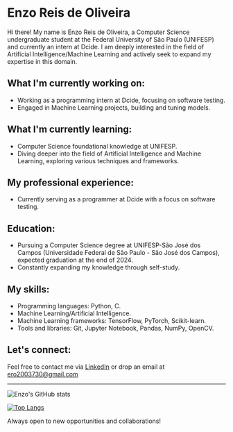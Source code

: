 # Enzo Reis de Oliveira

Hi there! My name is Enzo Reis de Oliveira, a Computer Science undergraduate student at the Federal University of São Paulo (UNIFESP) and currently an intern at Dcide. I am deeply interested in the field of Artificial Intelligence/Machine Learning and actively seek to expand my expertise in this domain. 

## What I'm currently working on:
- Working as a programming intern at Dcide, focusing on software testing.
- Engaged in Machine Learning projects, building and tuning models.

## What I'm currently learning:
- Computer Science foundational knowledge at UNIFESP.
- Diving deeper into the field of Artificial Intelligence and Machine Learning, exploring various techniques and frameworks.

## My professional experience:
- Currently serving as a programmer at Dcide with a focus on software testing.

## Education:
- Pursuing a Computer Science degree at UNIFESP-São José dos Campos (Universidade Federal de São Paulo - São José dos Campos), expected graduation at the end of 2024.
- Constantly expanding my knowledge through self-study.

## My skills:
- Programming languages: Python, C.
- Machine Learning/Artificial Intelligence.
- Machine Learning frameworks: TensorFlow, PyTorch, Scikit-learn.
- Tools and libraries: Git, Jupyter Notebook, Pandas, NumPy, OpenCV.

## Let's connect:
Feel free to contact me via [LinkedIn](https://www.linkedin.com/in/enzo-reis-de-oliveira-b8a573239/) or drop an email at ero2003730@gmail.com

--- 

![Enzo's GitHub stats](https://github-readme-stats.vercel.app/api?username=ero2003730&show_icons=true&theme=radical)

[![Top Langs](https://github-readme-stats.vercel.app/api/top-langs/?username=YourUsername&layout=compact)](https://github.com/YourUsername/github-readme-stats)


Always open to new opportunities and collaborations!
